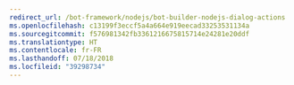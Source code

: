 ```yaml
---
redirect_url: /bot-framework/nodejs/bot-builder-nodejs-dialog-actions
ms.openlocfilehash: c13199f3eccf5a4a664e919eecad33253531134a
ms.sourcegitcommit: f576981342fb3361216675815714e24281e20ddf
ms.translationtype: HT
ms.contentlocale: fr-FR
ms.lasthandoff: 07/18/2018
ms.locfileid: "39298734"
---
```

